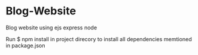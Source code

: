 # Blog-Website
Blog website using ejs express node

Run $ npm install in project direcory to install all dependencies memtioned in package.json
